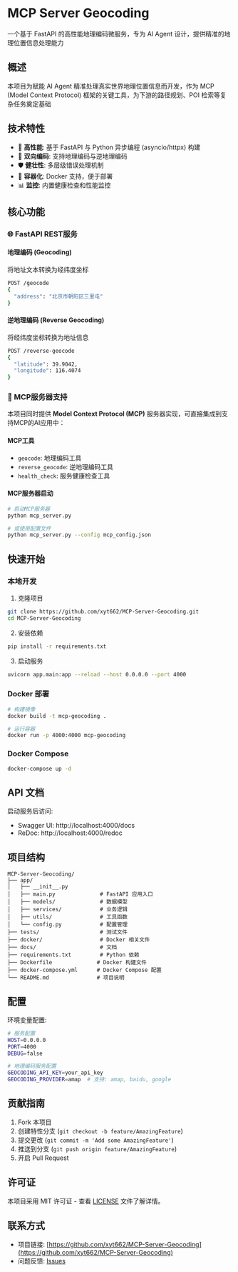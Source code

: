 # MCP Server Geocoding

一个基于 FastAPI 的高性能地理编码微服务，专为 AI Agent 设计，提供精准的地理位置信息处理能力

## 概述

本项目为赋能 AI Agent 精准处理真实世界地理位置信息而开发，作为 MCP (Model Context Protocol) 框架的关键工具，为下游的路径规划、POI 检索等复杂任务奠定基础

## 技术特性

- 🚀 **高性能**: 基于 FastAPI 与 Python 异步编程 (asyncio/httpx) 构建
- 🔄 **双向编码**: 支持地理编码与逆地理编码
- 🛡️ **健壮性**: 多层级错误处理机制
- 🐳 **容器化**: Docker 支持，便于部署
- 📊 **监控**: 内置健康检查和性能监控

## 核心功能

### 🌐 FastAPI REST服务

#### 地理编码 (Geocoding)
将地址文本转换为经纬度坐标

```bash
POST /geocode
{
  "address": "北京市朝阳区三里屯"
}
```

#### 逆地理编码 (Reverse Geocoding)
将经纬度坐标转换为地址信息

```bash
POST /reverse-geocode
{
  "latitude": 39.9042,
  "longitude": 116.4074
}
```

### 🔌 MCP服务器支持

本项目同时提供 **Model Context Protocol (MCP)** 服务器实现，可直接集成到支持MCP的AI应用中：

#### MCP工具
- `geocode`: 地理编码工具
- `reverse_geocode`: 逆地理编码工具  
- `health_check`: 服务健康检查工具

#### MCP服务器启动
```bash
# 启动MCP服务器
python mcp_server.py

# 或使用配置文件
python mcp_server.py --config mcp_config.json
```

## 快速开始

### 本地开发

1. 克隆项目
```bash
git clone https://github.com/xyt662/MCP-Server-Geocoding.git
cd MCP-Server-Geocoding
```

2. 安装依赖
```bash
pip install -r requirements.txt
```

3. 启动服务
```bash
uvicorn app.main:app --reload --host 0.0.0.0 --port 4000
```

### Docker 部署

```bash
# 构建镜像
docker build -t mcp-geocoding .

# 运行容器
docker run -p 4000:4000 mcp-geocoding
```

### Docker Compose

```bash
docker-compose up -d
```

## API 文档

启动服务后访问:
- Swagger UI: http://localhost:4000/docs
- ReDoc: http://localhost:4000/redoc

## 项目结构

```
MCP-Server-Geocoding/
├── app/
│   ├── __init__.py
│   ├── main.py              # FastAPI 应用入口
│   ├── models/              # 数据模型
│   ├── services/            # 业务逻辑
│   ├── utils/               # 工具函数
│   └── config.py            # 配置管理
├── tests/                   # 测试文件
├── docker/                  # Docker 相关文件
├── docs/                    # 文档
├── requirements.txt         # Python 依赖
├── Dockerfile              # Docker 构建文件
├── docker-compose.yml      # Docker Compose 配置
└── README.md               # 项目说明
```

## 配置

环境变量配置:

```bash
# 服务配置
HOST=0.0.0.0
PORT=4000
DEBUG=false

# 地理编码服务配置
GEOCODING_API_KEY=your_api_key
GEOCODING_PROVIDER=amap  # 支持: amap, baidu, google
```

## 贡献指南

1. Fork 本项目
2. 创建特性分支 (`git checkout -b feature/AmazingFeature`)
3. 提交更改 (`git commit -m 'Add some AmazingFeature'`)
4. 推送到分支 (`git push origin feature/AmazingFeature`)
5. 开启 Pull Request

## 许可证

本项目采用 MIT 许可证 - 查看 [LICENSE](LICENSE) 文件了解详情。

## 联系方式

- 项目链接: [https://github.com/xyt662/MCP-Server-Geocoding](https://github.com/xyt662/MCP-Server-Geocoding)
- 问题反馈: [Issues](https://github.com/xyt662/MCP-Server-Geocoding/issues)
